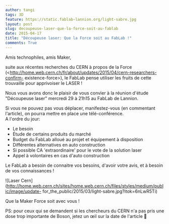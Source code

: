 ```yaml
---
author: tangi
tags: 3D
feature: https://static.fablab-lannion.org/light-sabre.jpg
layout: post
slug: decoupeuse-laser-que-la-force-soit-au-fablab
date: 2015-04-17
title: "Découpeuse laser: Que la Force soit au FabLab !"
comments: True
---
```

Amis technophiles, amis Maker,

suite aux récentes recherches du CERN à propos de la Force
(<http://home.web.cern.ch/fr/about/updates/2015/04/cern-researchers-confirm-
existence-force>), le FabLab pense utiliser les fruits de cette trouvaille
pour apprivoiser le LASER !

Nous vous avons donc le plaisir de vous convier à la réunion d'étude
"Découpeuse laser" mercredi 29 à 21h15 au FabLab de Lannion.

Si vous ne pouvez pas vous déplacer, manifestez-vous (en commentant
l'article), on pourra mettre en place une télé-conférence.  
A l'ordre du jour:

  * Le besoin
  * Étude de certains produits du marché
  * Budget du FabLab alloué au projet et équipement à disposition
  * Différentes alternatives en auto construction
  * Si possible CA 'extraordinaire' pour le vote de la solution laser
  * Appel à volontaires en cas d'auto construction

Le FabLab a besoin de connaitre vos besoins, d'avoir votre avis, et à besoin
de vos connaissances !

![Laser
Cern](http://home.web.cern.ch/sites/home.web.cern.ch/files/styles/medium/public/image/update-
for_the_public/2015/03/light-sabre.jpg?itok=6nLwR5Ti)

Que la Maker Force soit avec vous !

PS: pour ceux qui se demandent si les chercheurs du CERN n'a pas pris une dose
trop importante de Boson, jetez un œil sur la date de l'article 🙂


